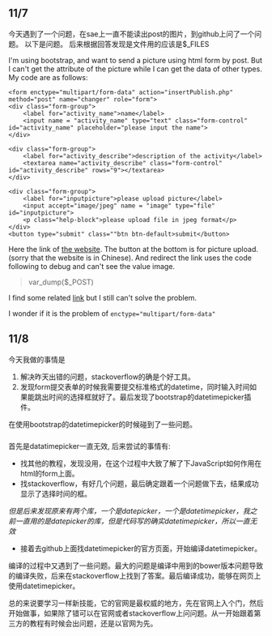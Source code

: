 ## 11/7
今天遇到了一个问题，在sae上一直不能读出post的图片，到github上问了一个问题。
以下是问题。
后来根据回答发现是文件用的应该是$_FILES

I'm using bootstrap, and want to send a picture using html form by post.
But I can't get the attribute of the picture while I can get the data of other types.
My code are as follows:

    <form enctype="multipart/form-data" action="insertPublish.php" method="post" name="changer" role="form">
    <div class="form-group">
        <label for="activity_name">name</label>
        <input name = "activity_name" type="text" class="form-control" id="activity_name" placeholder="please input the name">
    </div>

    <div class="form-group">
        <label for="activity_describe">description of the activity</label>
        <textarea name="activity_describe" class="form-control" id="activity_describe" rows="9"></textarea>
    </div>

    <div class="form-group">
        <label for="inputpicture">please upload picture</label>
        <input accept="image/jpeg" name = "image" type="file" id="inputpicture">
        <p class="help-block">please upload file in jpeg format</p>
    </div>
    <button type="submit" class=""btn btn-default>submit</button>
</form>

Here the link of [the website][1]. The button at the bottom is for picture upload.(sorry that the website is in Chinese).
And redirect the link uses the code following to debug and can't see the value image.

> var_dump($_POST)


I find some related [link][2] but I still can't solve the problem.

I wonder if it is the problem of `enctype="multipart/form-data"`


  [1]: http://lovepingping.applinzi.com/publish.php
  [2]: http://stackoverflow.com/questions/32837590/bootstrap-form-doesnt-retrieve-solvemedia-post-data

## 11/8
今天我做的事情是
1. 解决昨天出错的问题，stackoverflow的确是个好工具。
2. 发现form提交表单的时候我需要提交标准格式的datetime，同时输入时间如果能跳出时间的选择框就好了。最后发现了bootstrap的datetimepicker插件。

在使用bootstrap的datetimepicker的时候碰到了一些问题。
###
首先是datatimepicker一直无效, 后来尝试的事情有:

- 找其他的教程，发现没用，在这个过程中大致了解了下JavaScript如何作用在html的form上面。
- 找stackoverflow，有好几个问题，最后确定跟着一个问题做下去，结果成功显示了选择时间的框。

*但是后来发现原来有两个库，一个是datepicker，一个是datetimepicker，我之前一直用的是datepicker的库，但是代码写的确实datetimepicker，所以一直无效*

- 接着去github上面找datetimepicker的官方页面，开始编译datetimepicker。

编译的过程中又遇到了一些问题。最大的问题是编译中用到的bower版本问题导致的编译失败，后来在stackoverflow上找到了答案。最后编译成功，能够在网页上使用datetimepicker。

总的来说要学习一样新技能，它的官网是最权威的地方，先在官网上入个门，然后开始做事，如果除了错可以在官网或者stackoverflow上问问题。从一开始跟着第三方的教程有时候会出问题，还是以官网为先。




















